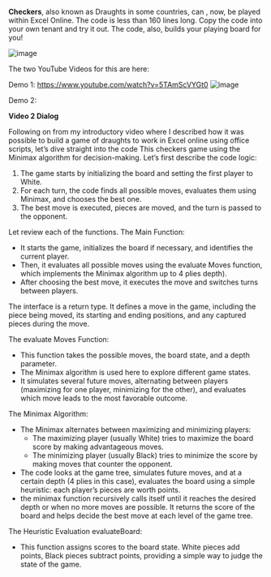 **Checkers**, also known as Draughts in some countries, can , now, be played within Excel Online. The code is less than 160 lines long. 
Copy the code into your own tenant and try it out. The code, also, builds your playing board for you! 

![image](https://github.com/user-attachments/assets/3be85a2e-ba0b-41b7-af85-f5b42f0dbbb9)

The two YouTube Videos for this are here: 

Demo 1: https://www.youtube.com/watch?v=5TAmScVYGt0
![image](https://github.com/user-attachments/assets/e7788296-ca44-41ab-adea-bf814e7c7117)



Demo 2: 

**Video 2 Dialog**

Following on from my introductory video where I described how it was possible to build a game  of draughts to work in Excel online using office scripts, let’s dive straight into the code 
This checkers game using the Minimax algorithm for decision-making. 
Let’s first describe the code logic:
1. The game starts by initializing the board and setting the first player to White.
2. For each turn, the code finds all possible moves, evaluates them using Minimax, and chooses the best one.
3. The best move is executed, pieces are moved, and the turn is passed to the opponent.

Let review each of the functions. 
The Main Function:
   - It starts the game, initializes the board if necessary, and identifies the current player. 
   - Then, it evaluates all possible moves using the evaluate Moves function, which implements the Minimax algorithm up to 4 plies depth).
   - After choosing the best move, it executes the move and switches turns between players.

The interface is a return type. It defines a move in the game, including the piece being moved, its starting and ending positions, and any captured pieces during the move.

The evaluate Moves Function:
   - This function takes the possible moves, the board state, and a depth parameter.
   - The Minimax algorithm is used here to explore different game states. 
   - It simulates several future moves, alternating between players (maximizing for one player, minimizing for the other), and evaluates which move leads to the most favorable outcome.

The Minimax Algorithm:
   - The Minimax alternates between maximizing and minimizing players:
     - The maximizing player (usually White) tries to maximize the board score by making advantageous moves.
     - The minimizing player (usually Black) tries to minimize the score by making moves that counter the opponent.
   - The code looks at the game tree, simulates future moves, and at a certain depth (4 plies in this case), evaluates the board using a simple heuristic: each player’s pieces are worth points.
   - the minimax function recursively calls itself until it reaches the desired depth or when no more moves are possible. It returns the score of the board and helps decide the best move at each level of the game tree.

The  Heuristic Evaluation evaluateBoard:
   - This function assigns scores to the board state. White pieces add points, Black pieces subtract points, providing a simple way to judge the state of the game.


